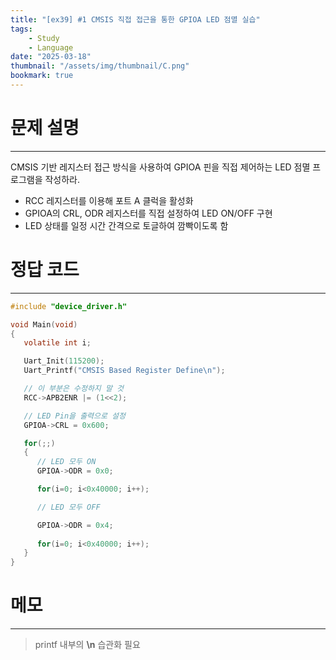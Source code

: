 ```yaml
---
title: "[ex39] #1 CMSIS 직접 접근을 통한 GPIOA LED 점멸 실습"
tags:
    - Study
    - Language
date: "2025-03-18"
thumbnail: "/assets/img/thumbnail/C.png"
bookmark: true
---
```

# 문제 설명
---
CMSIS 기반 레지스터 접근 방식을 사용하여 GPIOA 핀을 직접 제어하는 LED 점멸 프로그램을 작성하라.

- RCC 레지스터를 이용해 포트 A 클럭을 활성화  
- GPIOA의 CRL, ODR 레지스터를 직접 설정하여 LED ON/OFF 구현  
- LED 상태를 일정 시간 간격으로 토글하여 깜빡이도록 함

# 정답 코드
---

```c
#include "device_driver.h"

void Main(void)
{
   volatile int i;

   Uart_Init(115200);
   Uart_Printf("CMSIS Based Register Define\n");

   // 이 부분은 수정하지 말 것
   RCC->APB2ENR |= (1<<2);

   // LED Pin을 출력으로 설정
   GPIOA->CRL = 0x600;

   for(;;)
   {
      // LED 모두 ON
      GPIOA->ODR = 0x0;

      for(i=0; i<0x40000; i++);

      // LED 모두 OFF

      GPIOA->ODR = 0x4;
      
      for(i=0; i<0x40000; i++);
   }
}
```

# 메모
---
> printf 내부의 **\n** 습관화 필요